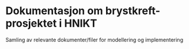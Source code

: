 # Dokumentasjon om brystkreft-prosjektet i HNIKT
Samling av relevante dokumenter/filer for modellering og implementering


